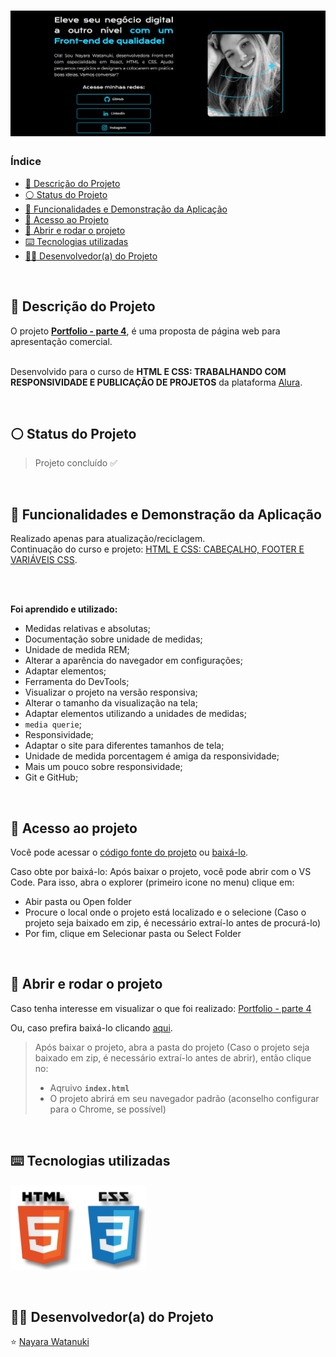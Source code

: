 <h1 align="center">
  <img alt="Portfolio da Nayara Watanuki" src="https://raw.githubusercontent.com/nayarawatanuki/html-css__portfolio-part4/main/assets/img/readme/portfolio__cover.png#vitrinedev"/>
</h1>

### Índice

* [:pencil: Descrição do Projeto](#pencil-descrição-do-projeto)
* [:white_circle: Status do Projeto](#white_circle-status-do-projeto)
* [:hammer: Funcionalidades e Demonstração da Aplicação](#hammer-funcionalidades-e-demonstração-da-aplicação)
* [:open_file_folder: Acesso ao Projeto](#open_file_folder-acesso-ao-projeto)
* [:rocket: Abrir e rodar o projeto](#rocket-abrir-e-rodar-o-projeto)
* [:keyboard: Tecnologias utilizadas](#keyboard-tecnologias-utilizadas)
* [:woman_technologist: Desenvolvedor(a) do Projeto](#woman_technologist-desenvolvedora-do-projeto)

</br>

## :pencil: Descrição do Projeto
O projeto **[Portfolio - parte 4](https://nayarawatanuki.github.io/html-css__portfolio-part4/)**, é uma proposta de página web para apresentação comercial.

</br>Desenvolvido para o curso de **HTML E CSS: TRABALHANDO COM RESPONSIVIDADE E PUBLICAÇÃO DE PROJETOS** da plataforma [Alura](https://www.alura.com.br/).

</br>

## :white_circle: Status do Projeto
> Projeto concluído :white_check_mark:

</br>

## :hammer: Funcionalidades e Demonstração da Aplicação
Realizado apenas para atualização/reciclagem. </br>
Continuação do curso e projeto: [HTML E CSS: CABEÇALHO, FOOTER E VARIÁVEIS CSS](https://github.com/nayarawatanuki/html-css__portfolio-part3).

</br>
</br>

**Foi aprendido e utilizado:**

- Medidas relativas e absolutas;
- Documentação sobre unidade de medidas;
- Unidade de medida REM;
- Alterar a aparência do navegador em configurações;
- Adaptar elementos;
- Ferramenta do DevTools;
- Visualizar o projeto na versão responsiva;
- Alterar o tamanho da visualização na tela;
- Adaptar elementos utilizando a unidades de medidas;
- `media querie`;
- Responsividade;
- Adaptar o site para diferentes tamanhos de tela;
- Unidade de medida porcentagem é amiga da responsividade;
- Mais um pouco sobre responsividade;
- Git e GitHub;

</br>

## :open_file_folder: Acesso ao projeto
Você pode acessar o [código fonte do projeto](https://github.com/nayarawatanuki/html-css__portfolio-part4) ou 
[baixá-lo](https://github.com/nayarawatanuki/html-css__portfolio-part4/archive/refs/heads/main.zip).

Caso obte por baixá-lo: 
Após baixar o projeto, você pode abrir com o VS Code. Para isso, abra o explorer (primeiro icone no menu) clique em:
- Abir pasta ou Open folder
- Procure o local onde o projeto está localizado e o selecione (Caso o projeto seja baixado em zip, é necessário extraí-lo antes de procurá-lo)
- Por fim, clique em Selecionar pasta ou Select Folder

</br>

## :rocket: Abrir e rodar o projeto
Caso tenha interesse em visualizar o que foi realizado: [Portfolio - parte 4](https://nayarawatanuki.github.io/html-css__portfolio-part4/) 

Ou, caso prefira baixá-lo clicando [aqui](https://github.com/nayarawatanuki/html-css__portfolio-part4/archive/refs/heads/main.zip).

> Após baixar o projeto, abra a pasta do projeto (Caso o projeto seja baixado em zip, é necessário extraí-lo antes de abrir), então clique no:
> - Aqruivo **``index.html``**
> - O projeto abrirá em seu navegador padrão (aconselho configurar para o Chrome, se possível)

</br>

## :keyboard: Tecnologias utilizadas
![HTML + CSS](https://raw.githubusercontent.com/nayarawatanuki/html-css__portfolio-part4/main/assets/img/readme/html-css.PNG)</br>

</br>

## :woman_technologist: Desenvolvedor(a) do Projeto
:star: [Nayara Watanuki](https://github.com/nayarawatanuki)
